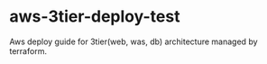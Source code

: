 # aws-3tier-deploy-test
Aws deploy guide for 3tier(web, was, db) architecture managed by terraform.
